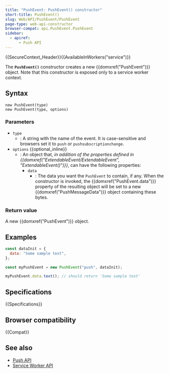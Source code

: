```yaml
---
title: "PushEvent: PushEvent() constructor"
short-title: PushEvent()
slug: Web/API/PushEvent/PushEvent
page-type: web-api-constructor
browser-compat: api.PushEvent.PushEvent
sidebar:
  - apiref:
      - Push API
---
```


{{SecureContext_Header}}{{AvailableInWorkers("service")}}

The **`PushEvent()`** constructor creates a new
{{domxref("PushEvent")}} object. Note that this constructor is exposed only to a
service worker context.

## Syntax

```js-nolint
new PushEvent(type)
new PushEvent(type, options)
```

### Parameters

- `type`
  - : A string with the name of the event.
    It is case-sensitive and browsers set it to `push` or `pushsubscriptionchange`.
- `options` {{optional_inline}}
  - : An object that, _in addition of the properties defined in {{domxref("ExtendableEvent/ExtendableEvent", "ExtendableEvent()")}}_, can have the following properties:
    - `data`
      - : The data you want the `PushEvent` to contain, if any.
        When the constructor is invoked, the {{domxref("PushEvent.data")}} property of the resulting object will be set
        to a new {{domxref("PushMessageData")}} object containing these bytes.

### Return value

A new {{domxref("PushEvent")}} object.

## Examples

```js
const dataInit = {
  data: "Some sample text",
};

const myPushEvent = new PushEvent("push", dataInit);

myPushEvent.data.text(); // should return 'Some sample text'
```

## Specifications

{{Specifications}}

## Browser compatibility

{{Compat}}

## See also

- [Push API](/en-US/docs/Web/API/Push_API)
- [Service Worker API](/en-US/docs/Web/API/Service_Worker_API)
